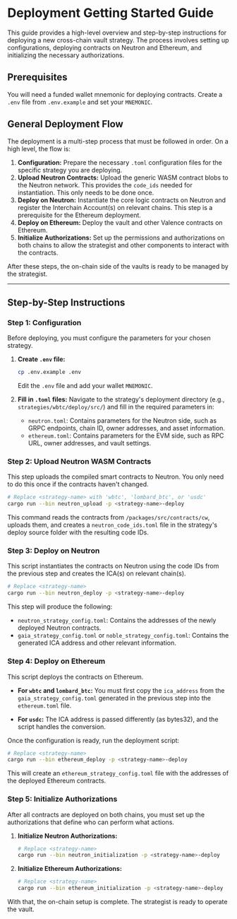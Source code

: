 # Deployment Getting Started Guide

This guide provides a high-level overview and step-by-step instructions for deploying a new cross-chain vault strategy. The process involves setting up configurations, deploying contracts on Neutron and Ethereum, and initializing the necessary authorizations.

## Prerequisites

You will need a funded wallet mnemonic for deploying contracts.
Create a `.env` file from `.env.example` and set your `MNEMONIC`.

## General Deployment Flow

The deployment is a multi-step process that must be followed in order. On a high level, the flow is:

1.  **Configuration:** Prepare the necessary `.toml` configuration files for the specific strategy you are deploying.
2.  **Upload Neutron Contracts:** Upload the generic WASM contract blobs to the Neutron network. This provides the `code_ids` needed for instantiation. This only needs to be done once.
3.  **Deploy on Neutron:** Instantiate the core logic contracts on Neutron and register the Interchain Account(s) on relevant chains. This step is a prerequisite for the Ethereum deployment.
4.  **Deploy on Ethereum:** Deploy the vault and other Valence contracts on Ethereum.
5.  **Initialize Authorizations:** Set up the permissions and authorizations on both chains to allow the strategist and other components to interact with the contracts.

After these steps, the on-chain side of the vaults is ready to be managed by the strategist.

---

## Step-by-Step Instructions

### Step 1: Configuration

Before deploying, you must configure the parameters for your chosen strategy.

1.  **Create `.env` file:**
    ```bash
    cp .env.example .env
    ```
    Edit the `.env` file and add your wallet `MNEMONIC`.

2.  **Fill in `.toml` files:** Navigate to the strategy's deployment directory (e.g., `strategies/wbtc/deploy/src/`) and fill in the required parameters in:
    - `neutron.toml`: Contains parameters for the Neutron side, such as GRPC endpoints, chain ID, owner addresses, and asset information.
    - `ethereum.toml`: Contains parameters for the EVM side, such as RPC URL, owner addresses, and vault settings.

### Step 2: Upload Neutron WASM Contracts

This step uploads the compiled smart contracts to Neutron. You only need to do this once if the contracts haven't changed.

```bash
# Replace <strategy-name> with 'wbtc', 'lombard_btc', or 'usdc'
cargo run --bin neutron_upload -p <strategy-name>-deploy
```

This command reads the contracts from `/packages/src/contracts/cw`, uploads them, and creates a `neutron_code_ids.toml` file in the strategy's deploy source folder with the resulting code IDs.

### Step 3: Deploy on Neutron

This script instantiates the contracts on Neutron using the code IDs from the previous step and creates the ICA(s) on relevant chain(s).

```bash
# Replace <strategy-name>
cargo run --bin neutron_deploy -p <strategy-name>-deploy
```

This step will produce the following:
- `neutron_strategy_config.toml`: Contains the addresses of the newly deployed Neutron contracts.
- `gaia_strategy_config.toml` or `noble_strategy_config.toml`: Contains the generated ICA address and other relevant information.

### Step 4: Deploy on Ethereum

This script deploys the contracts on Ethereum.

- **For `wbtc` and `lombard_btc`:** You must first copy the `ica_address` from the `gaia_strategy_config.toml` generated in the previous step into the `ethereum.toml` file.

- **For `usdc`:** The ICA address is passed differently (as bytes32), and the script handles the conversion.

Once the configuration is ready, run the deployment script:

```bash
# Replace <strategy-name>
cargo run --bin ethereum_deploy -p <strategy-name>-deploy
```

This will create an `ethereum_strategy_config.toml` file with the addresses of the deployed Ethereum contracts.

### Step 5: Initialize Authorizations

After all contracts are deployed on both chains, you must set up the authorizations that define who can perform what actions.

1.  **Initialize Neutron Authorizations:**
    ```bash
    # Replace <strategy-name>
    cargo run --bin neutron_initialization -p <strategy-name>-deploy
    ```

2.  **Initialize Ethereum Authorizations:**
    ```bash
    # Replace <strategy-name>
    cargo run --bin ethereum_initialization -p <strategy-name>-deploy
    ```

With that, the on-chain setup is complete. The strategist is ready to operate the vault.
